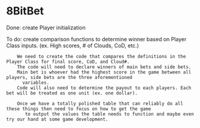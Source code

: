 # 8BitBet
Done: create Player initialization

To do: create comparison functions to determine winner based on Player Class inputs. (ex. High scores, # of Clouds, CoD, etc.)
        
        
      
        We need to create the code that compares the definitions in the Player Class for final score, CoD, and Cloud#.
        The code will need to declare winners of main bets and side bets. 
        Main bet is whoever had the highest score in the game between all players, side bets are the three aforementioned         
          variables.
        Code will also need to determine the payout to each players. Each bet will be treated as one unit (ex. one dollar). 
        
        Once we have a totally polished table that can reliably do all these things then need to focus on how to get the game 
           to output the values the table needs to function and maybe even try our hand at some game development.  
